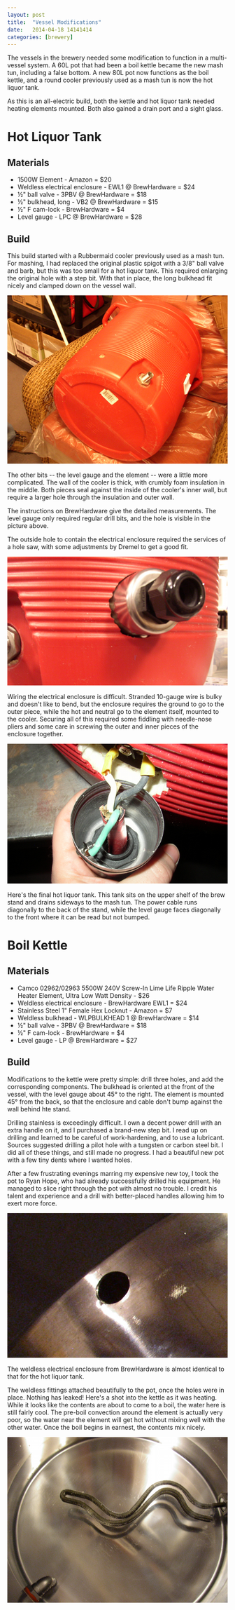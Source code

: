 ```yaml
---
layout: post
title:  "Vessel Modifications"
date:   2014-04-18 14141414
categories: [brewery]
---
```


The vessels in the brewery needed some modification to function in a multi-vessel system.
A 60L pot that had been a boil kettle became the new mash tun, including a false bottom.
A new 80L pot now functions as the boil kettle, and a round cooler previously used as a mash tun is now the hot liquor tank.

As this is an all-electric build, both the kettle and hot liquor tank needed heating elements mounted.
Both also gained a drain port and a sight glass.

Hot Liquor Tank
===============

Materials
---------

* 1500W Element - Amazon = $20
* Weldless electrical enclosure - EWL1 @ BrewHardware = $24
* &frac12;" ball valve - 3PBV @ BrewHardware = $18
* &frac12;" bulkhead, long - VB2 @ BrewHardware = $15
* &frac12;" F cam-lock - BrewHardware = $4
* Level gauge - LPC @ BrewHardware = $28

Build
-----

This build started with a Rubbermaid cooler previously used as a mash tun.
For mashing, I had replaced the original plastic spigot with a 3/8" ball valve and barb, but this was too small for a hot liquor tank.
This required enlarging the original hole with a step bit.
With that in place, the long bulkhead fit nicely and clamped down on the vessel wall.

![HLT, Drilled](/img/cooler-drilled.png)

The other bits -- the level gauge and the element -- were a little more complicated.
The wall of the cooler is thick, with crumbly foam insulation in the middle.
Both pieces seal against the inside of the cooler's inner wall, but require a larger hole through the insulation and outer wall.

The instructions on BrewHardware give the detailed measurements.
The level gauge only required regular drill bits, and the hole is visible in the picture above.

The outside hole to contain the electrical enclosure required the services of a hole saw, with some adjustments by Dremel to get a good fit.

![HLT Element Enclosure](/img/cooler-element-attachment-closeup.png)

Wiring the electrical enclosure is difficult.
Stranded 10-gauge wire is bulky and doesn't like to bend, but the enclosure requires the ground to go to the outer piece, while the hot and neutral go to the element itself, mounted to the cooler.
Securing all of this required some fiddling with needle-nose pliers and some care in screwing the outer and inner pieces of the enclosure together.

![HLT Element Wiring](/img/ewl1-cooler-ground.png)

Here's the final hot liquor tank.
This tank sits on the upper shelf of the brew stand and drains sideways to the mash tun.
The power cable runs diagonally to the back of the stand, while the level gauge faces diagonally to the front where it can be read but not bumped.

Boil Kettle
===========

Materials
---------

* Camco 02962/02963 5500W 240V Screw-In Lime Life Ripple Water Heater Element, Ultra Low Watt Density - $26
* Weldless electrical enclosure - BrewHardware EWL1 = $24
* Stainless Steel 1" Female Hex Locknut - Amazon = $7
* Weldless bulkhead - WLPBULKHEAD 1 @ BrewHardware = $14
* &frac12;" ball valve - 3PBV @ BrewHardware = $18
* &frac12;" F cam-lock - BrewHardware = $4
* Level gauge - LP @ BrewHardware = $27

Build
-----

Modifications to the kettle were pretty simple: drill three holes, and add the corresponding components.
The bulkhead is oriented at the front of the vessel, with the level gauge about 45&deg; to the right.
The element is mounted 45&deg; from the back, so that the enclosure and cable don't bump against the wall behind hte stand.

Drilling stainless is exceedingly difficult.
I own a decent power drill with an extra handle on it, and I purchased a brand-new step bit.
I read up on drilling and learned to be careful of work-hardening, and to use a lubricant.
Sources suggested drilling a pilot hole with a tungsten or carbon steel bit.
I did all of these things, and still made no progress.
I had a beautiful new pot with a few tiny dents where I wanted holes.

After a few frustrating evenings marring my expensive new toy, I took the pot to Ryan Hope, who had already successfully drilled his equipment.
He managed to slice right through the pot with almost no trouble.
I credit his talent and experience and a drill with better-placed handles allowing him to exert more force.

![Kettle, Drilled](/img/kettle-drilled.png)

The weldless electrical enclosure from BrewHardware is almost identical to that for the hot liquor tank.

The weldless fittings attached beautifully to the pot, once the holes were in place.
Nothing has leaked!
Here's a shot into the kettle as it was heating.
While it looks like the contents are about to come to a boil, the water here is still fairly cool.
The pre-boil convection around the element is actually very poor, so the water near the element will get hot without mixing well with the other water.
Once the boil begins in earnest, the contents mix nicely.

![Kettle Boiling](/img/kettle-boiling.png)

